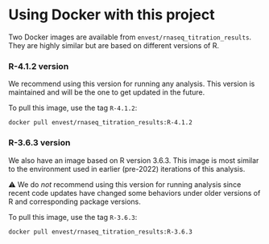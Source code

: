 # Using Docker with this project

Two Docker images are available from `envest/rnaseq_titration_results`.
They are highly similar but are based on different versions of R.

### R-4.1.2 version

We recommend using this version for running any analysis.
This version is maintained and will be the one to get updated in the future.

To pull this image, use the tag `R-4.1.2`:

```
docker pull envest/rnaseq_titration_results:R-4.1.2
```

### R-3.6.3 version

We also have an image based on R version 3.6.3.
This image is most similar to the environment used in earlier (pre-2022) iterations of this analysis.

:warning: We do _not_ recommend using this version for running analysis since recent code updates have changed some behaviors under older versions of R and corresponding package versions. 

To pull this image, use the tag `R-3.6.3`:

```
docker pull envest/rnaseq_titration_results:R-3.6.3
```
